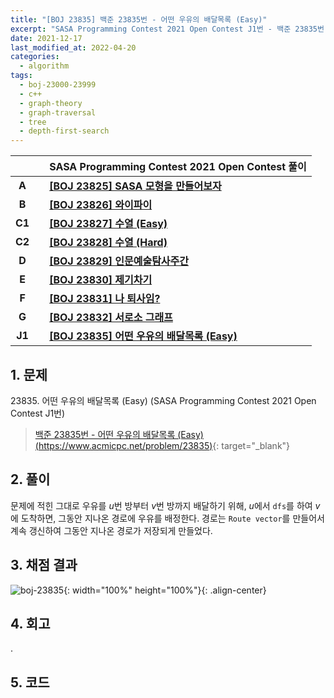 ```yaml
---
title: "[BOJ 23835] 백준 23835번 - 어떤 우유의 배달목록 (Easy)"
excerpt: "SASA Programming Contest 2021 Open Contest J1번 - 백준 23835번 어떤 우유의 배달목록 (Easy) 풀이"
date: 2021-12-17
last_modified_at: 2022-04-20
categories:
  - algorithm
tags:
  - boj-23000-23999
  - c++
  - graph-theory
  - graph-traversal
  - tree
  - depth-first-search
---
```


|||SASA Programming Contest 2021 Open Contest 풀이|
|:---:|:---:|:---|
|**A**||**[[BOJ 23825] SASA 모형을 만들어보자](https://burningfalls.github.io/algorithm/boj-23825/)**|
|**B**||**[[BOJ 23826] 와이파이](https://burningfalls.github.io/algorithm/boj-23826/)**|
|**C1**||**[[BOJ 23827] 수열 (Easy)](https://burningfalls.github.io/algorithm/boj-23827/)**|
|**C2**||**[[BOJ 23828] 수열 (Hard)](https://burningfalls.github.io/algorithm/boj-23828/)**|
|**D**||**[[BOJ 23829] 인문예술탐사주간](https://burningfalls.github.io/algorithm/boj-23829/)**|
|**E**||**[[BOJ 23830] 제기차기](https://burningfalls.github.io/algorithm/boj-23830/)**|
|**F**||**[[BOJ 23831] 나 퇴사임?](https://burningfalls.github.io/algorithm/boj-23831/)**|
|**G**||**[[BOJ 23832] 서로소 그래프](https://burningfalls.github.io/algorithm/boj-23832/)**|
|**J1**||**[[BOJ 23835] 어떤 우유의 배달목록 (Easy)](https://burningfalls.github.io/algorithm/boj-23835/)**|

## 1. 문제
$23835$. 어떤 우유의 배달목록 (Easy) (SASA Programming Contest 2021 Open Contest J1번)

> [백준 23835번 - 어떤 우유의 배달목록 (Easy) (https://www.acmicpc.net/problem/23835)](https://www.acmicpc.net/problem/23835){: target="_blank"}

## 2. 풀이

문제에 적힌 그대로 우유를 $u$번 방부터 $v$번 방까지 배달하기 위해, $u$에서 `dfs`를 하여 $v$에 도착하면, 그동안 지나온 경로에 우유를 배정한다. 경로는 `Route vector`를 만들어서 계속 갱신하여 그동안 지나온 경로가 저장되게 만들었다. 

## 3. 채점 결과

![boj-23835](https://user-images.githubusercontent.com/30232837/160955824-8d0e2306-c1d4-4988-863b-e90f4f017171.png "boj-23835"){: width="100%" height="100%"}{: .align-center}

## 4. 회고

.

## 5. 코드

<script src="https://gist.github.com/BurningFalls/4f853a22bfd50c4c54e5ccb9eee5f49b.js"></script>